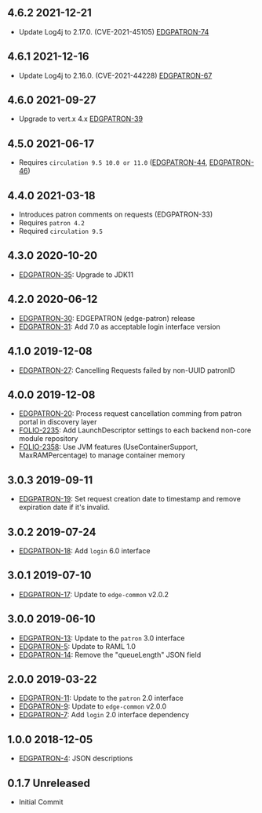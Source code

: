 ## 4.6.2 2021-12-21

* Update Log4j to 2.17.0. (CVE-2021-45105) [EDGPATRON-74](https://issues.folio.org/browse/EDGPATRON-74)

## 4.6.1 2021-12-16

* Update Log4j to 2.16.0. (CVE-2021-44228) [EDGPATRON-67](https://issues.folio.org/browse/EDGPATRON-67)

## 4.6.0 2021-09-27

* Upgrade to vert.x 4.x [EDGPATRON-39](https://issues.folio.org/browse/EDGPATRON-39)

## 4.5.0 2021-06-17

* Requires `circulation 9.5 10.0 or 11.0` ([EDGPATRON-44](https://issues.folio.org/browse/EDGPATRON-44), [EDGPATRON-46](https://issues.folio.org/browse/EDGPATRON-46))

## 4.4.0 2021-03-18

* Introduces patron comments on requests (EDGPATRON-33)
* Requires `patron 4.2`
* Required `circulation 9.5`

## 4.3.0 2020-10-20
 * [EDGPATRON-35](https://issues.folio.org/browse/EDGPATRON-35): Upgrade to JDK11

## 4.2.0 2020-06-12
 * [EDGPATRON-30](https://issues.folio.org/browse/EDGPATRON-30): EDGEPATRON (edge-patron) release
 * [EDGPATRON-31](https://issues.folio.org/browse/EDGPATRON-31): Add 7.0 as acceptable login interface version

## 4.1.0 2019-12-08
 * [EDGPATRON-27](https://issues.folio.org/browse/EDGPATRON-27): Cancelling Requests failed by non-UUID patronID

## 4.0.0 2019-12-08
 * [EDGPATRON-20](https://issues.folio.org/browse/EDGPATRON-20): Process request cancellation comming from patron portal in discovery layer
 * [FOLIO-2235](https://issues.folio.org/browse/FOLIO-2235): Add LaunchDescriptor settings to each backend non-core module repository
 * [FOLIO-2358](https://issues.folio.org/browse/FOLIO-2358): Use JVM features (UseContainerSupport, MaxRAMPercentage) to manage container memory

## 3.0.3 2019-09-11
 * [EDGPATRON-19](https://issues.folio.org/browse/EDGPATRON-19): Set request creation date to timestamp and remove expiration date if it's invalid.

## 3.0.2 2019-07-24
 * [EDGPATRON-18](https://issues.folio.org/browse/EDGPATRON-18): Add `login` 6.0 interface

## 3.0.1 2019-07-10
 * [EDGPATRON-17](https://issues.folio.org/browse/EDGPATRON-17): Update to `edge-common` v2.0.2

## 3.0.0 2019-06-10
 * [EDGPATRON-13](https://issues.folio.org/browse/EDGPATRON-13): Update to the `patron` 3.0 interface
 * [EDGPATRON-5](https://issues.folio.org/browse/EDGPATRON-5): Update to RAML 1.0
 * [EDGPATRON-14](https://issues.folio.org/browse/EDGPATRON-14): Remove the "queueLength" JSON field

## 2.0.0 2019-03-22
 * [EDGPATRON-11](https://issues.folio.org/browse/EDGPATRON-11): Update to the `patron` 2.0 interface
 * [EDGPATRON-9](https://issues.folio.org/browse/EDGPATRON-9): Update to `edge-common` v2.0.0
 * [EDGPATRON-7](https://issues.folio.org/browse/EDGPATRON-7): Add `login` 2.0 interface dependency

## 1.0.0 2018-12-05
 * [EDGPATRON-4](https://issues.folio.org/browse/EDGPATRON-4): JSON descriptions

## 0.1.7 Unreleased
 * Initial Commit
